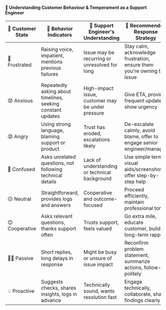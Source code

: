 
#### 🧠 Understanding Customer Behaviour & Temperament as a Support Engineer

| 👤 **Customer State** | 📝 **Behavior Indicators**                                 | 🧭 **Support Engineer's Understanding**           | 🤝 **Recommended Response Strategy**                                   
| --------------------- | ----------------------------------------------------------- | ------------------------------------------------- | ------------------------------------------------------------------------ |
| 😤 Frustrated         | Raising voice, impatient, mentions previous failures        | Issue may be recurring or unresolved for long     | Stay calm, acknowledge frustration, ensure them you're owning the issue  |
| 😟 Anxious            | Repeatedly asking about timelines, seeking constant updates | High-impact issue, customer may be under pressure | Give ETA, provide frequent updates, show urgency                         |
| 😡 Angry              | Using strong language, blaming support or product           | Trust has eroded, escalations likely              | De-escalate calmly, avoid blame, offer to engage senior engineer/manager |
| 🤔 Confused           | Asks unrelated questions, not following technical details   | Lack of understanding or technical background     | Use simple terms, visual aids/screenshots, offer step-by-step help       |
| 😐 Neutral            | Straightforward, provides logs and answers                  | Cooperative and outcome-focused                   | Proceed efficiently, maintain professional tone                          |
| 😊 Cooperative        | Asks relevant questions, thanks support often               | Trusts support, feels valued                      | Go extra mile, educate customer, build long-term rapport                 |
| 🤷‍♂️ Passive            | Short replies, long delays in response                      | Might be busy or unsure of issue impact           | Reconfirm problem statement, summarize actions, follow-up politely       |
| 💡 Proactive          | Suggests checks, shares insights, logs in advance           | Technically sound, wants resolution fast          | Engage technically, collaborate, share findings clearly                  |

